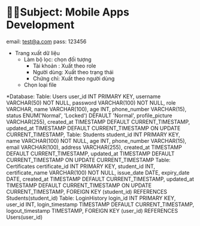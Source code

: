 # 🧑‍💻Subject: Mobile Apps Development

email: test@a.com
pass: 123456



* Trang xuất dữ liệu
	 - Làm bộ lọc: chọn đối tượng
		- Tài khoản : Xuất theo role
		- Người dùng: Xuất theo trạng thái
		- Chứng chỉ: Xuất theo người dùng
	- Chọn loại file 
	
	
	
*Database: 
	Table: Users
		user_id INT PRIMARY KEY,
		username VARCHAR(50) NOT NULL,
		password VARCHAR(100) NOT NULL,
		role VARCHAR,
		name VARCHAR(100),
		age INT,
		phone_number VARCHAR(15),
		status ENUM('Normal', 'Locked') DEFAULT 'Normal',
		profile_picture VARCHAR(255),
		created_at TIMESTAMP DEFAULT CURRENT_TIMESTAMP,
		updated_at TIMESTAMP DEFAULT CURRENT_TIMESTAMP ON UPDATE CURRENT_TIMESTAMP,
	Table: Students 
		student_id INT PRIMARY KEY,
		name VARCHAR(100) NOT NULL,
		age INT,
		phone_number VARCHAR(15),
		email VARCHAR(100),
		address VARCHAR(255),
		created_at TIMESTAMP DEFAULT CURRENT_TIMESTAMP,
		updated_at TIMESTAMP DEFAULT CURRENT_TIMESTAMP ON UPDATE CURRENT_TIMESTAMP
	Table: Certificates
		certificate_id INT PRIMARY KEY,
		student_id INT,
		certificate_name VARCHAR(100) NOT NULL,
		issue_date DATE,
		expiry_date DATE,
		created_at TIMESTAMP DEFAULT CURRENT_TIMESTAMP,
		updated_at TIMESTAMP DEFAULT CURRENT_TIMESTAMP ON UPDATE CURRENT_TIMESTAMP,
		FOREIGN KEY (student_id) REFERENCES Students(student_id)
	Table: LoginHistory
		login_id INT PRIMARY KEY,
		user_id INT,
		login_timestamp TIMESTAMP DEFAULT CURRENT_TIMESTAMP,
		logout_timestamp TIMESTAMP,
		FOREIGN KEY (user_id) REFERENCES Users(user_id)
